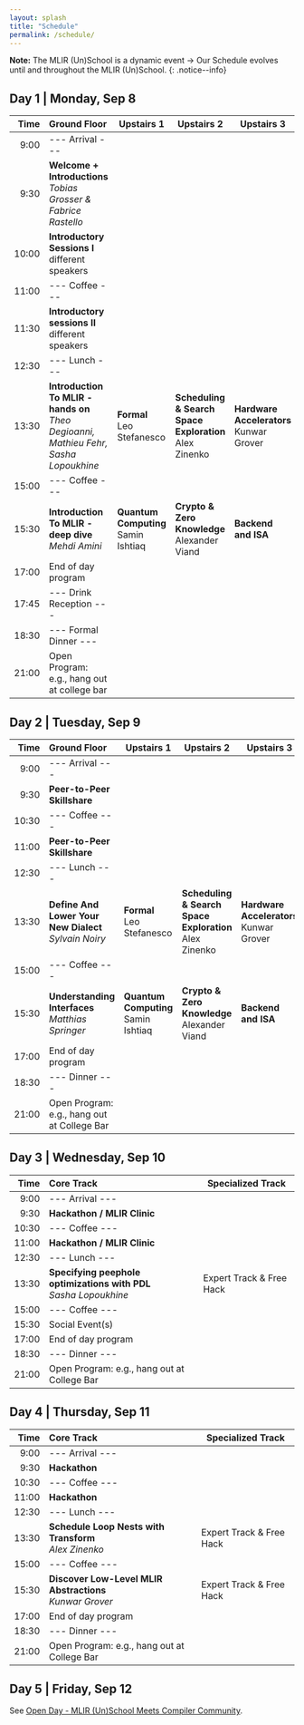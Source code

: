 ```yaml
---
layout: splash
title: "Schedule"
permalink: /schedule/
---
```


**Note:** The MLIR (Un)School is a dynamic event → Our Schedule evolves until and throughout the MLIR (Un)School.
{: .notice--info}

## Day 1 | Monday, Sep 8

| Time  | Ground Floor                                                                              | Upstairs 1                              | Upstairs 2                                                   | Upstairs 3                                  |
|-----: |:------------------------------------------------------------------------------------------| ----------------------------------------| -------------------------------------------------------------| --------------------------------------------|
|  9:00 | --- Arrival ---                                                                           |                                         |                                                              |                                             |
|  9:30 | **Welcome + Introductions** <br>*Tobias Grosser & Fabrice Rastello*                       |                                         |                                                              |                                             |
| 10:00 | **Introductory Sessions I** <br> different speakers                                       |                                         |                                                              |                                             |
| 11:00 | --- Coffee ---                                                                            |                                         |                                                              |                                             |
| 11:30 | **Introductory sessions II** <br> different speakers                                      |                                         |                                                              |                                             |
| 12:30 | --- Lunch ---                                                                             |                                         |                                                              |                                             |
| 13:30 | **Introduction To MLIR - hands on** <br> *Theo Degioanni, Mathieu Fehr, Sasha Lopoukhine* | **Formal**<br> Leo Stefanesco           | **Scheduling & Search Space Exploration** <br> Alex Zinenko  | **Hardware Accelerators** <br> Kunwar Grover|
| 15:00 | --- Coffee ---                                                                            |                                         |                                                              |                                             |
| 15:30 | **Introduction To MLIR - deep dive** <br> *Mehdi Amini*                                   | **Quantum Computing**<br> Samin Ishtiaq | **Crypto & Zero Knowledge**<br> Alexander Viand              | **Backend and ISA** <br>                    |
| 17:00 | End of day program                                                                        |                                         |                                                              |                                             |
| 17:45 | --- Drink Reception ---					                                                |                                         |                                                              |                                             |             
| 18:30 | --- Formal Dinner ---                                                                     |                                         |                                                              |                                             |
| 21:00 | Open Program: e.g., hang out at college bar                                               |                                         |                                                              |                                             |

## Day 2 | Tuesday, Sep 9

| Time  |  Ground Floor                                                                             | Upstairs 1                              | Upstairs 2                                                   | Upstairs 3                                  |
|-----: |:------------------------------------------------------------------------------------------| ----------------------------------------| -------------------------------------------------------------| --------------------------------------------|
|  9:00 | --- Arrival ---                                                                           |                                         |                                                              |                                             |
|  9:30 | **Peer-to-Peer Skillshare**                                                               |                                         |                                                              |                                             |
| 10:30 | --- Coffee ---                                                                            |                                         |                                                              |                                             |
| 11:00 | **Peer-to-Peer Skillshare**                                                               |                                         |                                                              |                                             |
| 12:30 | --- Lunch ---                                                                             |                                         |                                                              |                                             |
| 13:30 | **Define And Lower Your New Dialect** <br> *Sylvain Noiry*                                | **Formal**<br> Leo Stefanesco           | **Scheduling & Search Space Exploration** <br> Alex Zinenko  | **Hardware Accelerators** <br> Kunwar Grover|
| 15:00 | --- Coffee ---                                                                            |                                         |                                                              |                                             |
| 15:30 | **Understanding Interfaces** <br> *Matthias Springer*                                     | **Quantum Computing**<br> Samin Ishtiaq | **Crypto & Zero Knowledge**<br> Alexander Viand              | **Backend and ISA** <br>                    |
| 17:00 | End of day program                                                                        |                                         |                                                              |                                             |
| 18:30 | --- Dinner ---                                                                            |                                         |                                                              |                                             |
| 21:00 | Open Program: e.g., hang out at College Bar                                               |                                         |                                                              |                                             |             
                                                                                                    
## Day 3 | Wednesday, Sep 10                                                                        

| Time  |  Core Track                                                                               | Specialized Track                 |
|-----: |:------------------------------------------------------------------------------------------| ------------------------ |
|  9:00 | --- Arrival ---                                                                           |                          |
|  9:30 | **Hackathon / MLIR Clinic**                                                               |                          |
| 10:30 | --- Coffee ---                                                                            |                          |
| 11:00 | **Hackathon / MLIR Clinic**                                                               |                          |
| 12:30 | --- Lunch ---                                                                             |                          |
| 13:30 | **Specifying peephole optimizations with PDL** <br> *Sasha Lopoukhine*                    | Expert Track & Free Hack |
| 15:00 | --- Coffee ---                                                                            |                          |
| 15:30 | Social Event(s)                                                                           |                          |
| 17:00 | End of day program                                                                        |                          |
| 18:30 | --- Dinner ---                                                                            |                          |
| 21:00 | Open Program: e.g., hang out at College Bar                                               |                          |

## Day 4 | Thursday, Sep 11

| Time  |  Core Track                                                            | Specialized Track                 |
|-----: |:------------------------------------------------------------------- | ------------------------ |
|  9:00 | --- Arrival ---                                                     |                          |
|  9:30 | **Hackathon**                                         |                          |
| 10:30 | --- Coffee ---                                                      |                          |
| 11:00 | **Hackathon**                                          |                          |
| 12:30 | --- Lunch ---                                                       |                          |
| 13:30 | **Schedule Loop Nests with Transform** <br> *Alex Zinenko*   | Expert Track & Free Hack |
| 15:00 | --- Coffee ---                                                      |                          |
| 15:30 | **Discover Low-Level MLIR Abstractions** <br> *Kunwar Grover*           | Expert Track & Free Hack |
| 17:00 | End of day program                                                  |                          |
| 18:30 | --- Dinner ---                                               |                          |
| 21:00 | Open Program: e.g., hang out at College Bar                         |                          |

## Day 5 | Friday, Sep 12

See [Open Day - MLIR (Un)School Meets Compiler Community](/open-friday).
